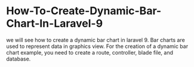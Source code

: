 # How-To-Create-Dynamic-Bar-Chart-In-Laravel-9
we will see how to create a dynamic bar chart in laravel 9. Bar charts are used to represent data in graphics view. For the creation of a dynamic bar chart example, you need to create a route, controller, blade file, and database. 
